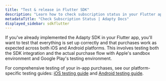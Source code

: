 ```yaml
---
title: "Test & release in Flutter SDK"
description: "Learn how to check subscription status in your Flutter app with Adapty."
metadataTitle: "Check Subscription Status | Adapty Docs"
displayed_sidebar: sdkflutter
---
```


If you've already implemented the Adapty SDK in your Flutter app, you'll want to test that everything is set up correctly and that purchases work as expected across both iOS and Android platforms. This involves testing both the SDK integration and the actual purchase flow with Apple's sandbox environment and Google Play's testing environment.

For comprehensive testing of your in-app purchases, see our platform-specific testing guides: [iOS testing guide](test-purchases-in-sandbox.md) and [Android testing guide](testing-on-android.md). 